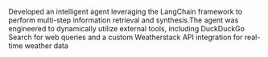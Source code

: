 
Developed an intelligent agent leveraging the LangChain framework to perform multi-step 
information retrieval and synthesis.The agent was engineered to dynamically utilize external 
tools, including DuckDuckGo Search for web queries and a custom Weatherstack API 
integration for real-time weather data
